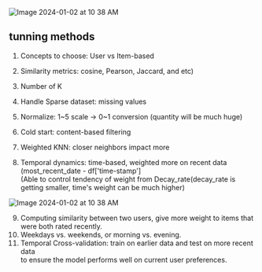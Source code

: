 ![Image 2024-01-02 at 10 38 AM](https://github.com/scottmsoh/ref_ML/assets/112598791/15a9f32e-4c91-42ff-be04-56c920531978)

## tunning methods

1. Concepts to choose: User vs Item-based
2. Similarity metrics: cosine, Pearson,  Jaccard, and etc)
3. Number of K

4. Handle Sparse dataset: missing values
5. Normalize: 1~5 scale -> 0~1 conversion (quantity will be much huge)
6. Cold start: content-based filtering

7. Weighted KNN: closer neighbors impact more 
8. Temporal dynamics: time-based, weighted more on recent data (most_recent_date - df['time-stamp']</br>
   (Able to control tendency of weight from Decay_rate(decay_rate is getting smaller, time's weight can be much higher)</br>

![Image 2024-01-02 at 10 38 AM](https://github.com/scottmsoh/ref_ML/assets/112598791/2e3100b3-76d2-4778-8b1b-42af925dfd46)

9. Computing similarity between two users, give more weight to items that were both rated recently.</br>
10. Weekdays vs. weekends, or morning vs. evening.</br>
11. Temporal Cross-validation: train on earlier data and test on more recent data</br>
    to ensure the model performs well on current user preferences.</br>


    
